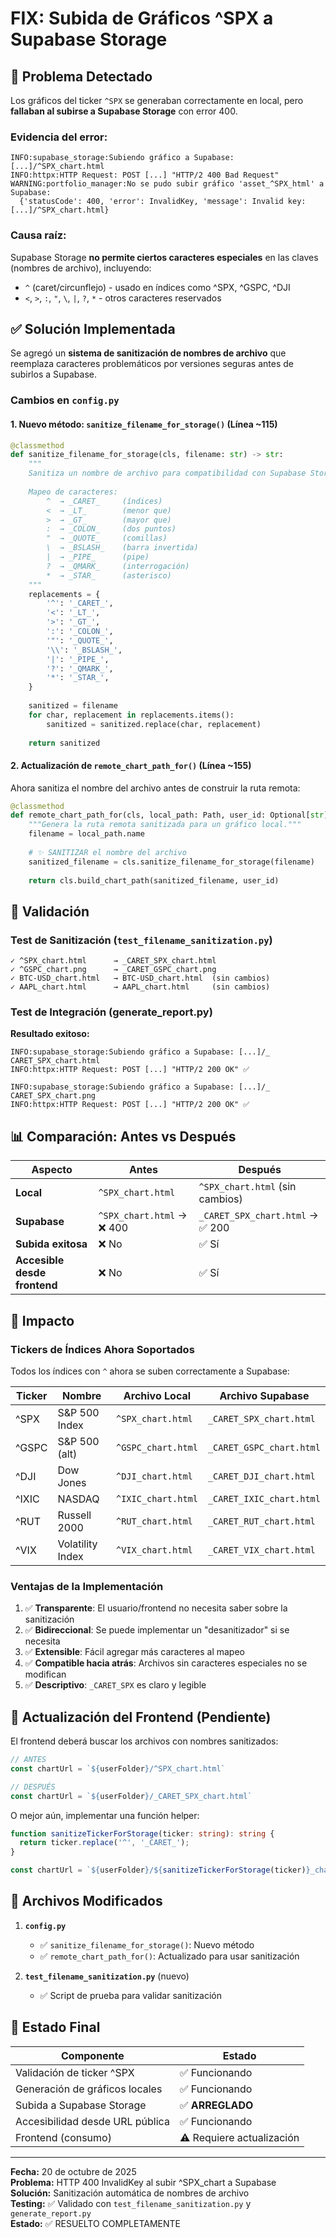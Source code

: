 # FIX: Subida de Gráficos ^SPX a Supabase Storage

## 🎯 Problema Detectado

Los gráficos del ticker `^SPX` se generaban correctamente en local, pero **fallaban al subirse a Supabase Storage** con error 400.

### Evidencia del error:
```
INFO:supabase_storage:Subiendo gráfico a Supabase: [...]/^SPX_chart.html
INFO:httpx:HTTP Request: POST [...] "HTTP/2 400 Bad Request"
WARNING:portfolio_manager:No se pudo subir gráfico 'asset_^SPX_html' a Supabase: 
  {'statusCode': 400, 'error': InvalidKey, 'message': Invalid key: [...]/^SPX_chart.html}
```

### Causa raíz:
Supabase Storage **no permite ciertos caracteres especiales** en las claves (nombres de archivo), incluyendo:
- `^` (caret/circunflejo) - usado en índices como ^SPX, ^GSPC, ^DJI
- `<`, `>`, `:`, `"`, `\`, `|`, `?`, `*` - otros caracteres reservados

## ✅ Solución Implementada

Se agregó un **sistema de sanitización de nombres de archivo** que reemplaza caracteres problemáticos por versiones seguras antes de subirlos a Supabase.

### Cambios en `config.py`

#### 1. Nuevo método: `sanitize_filename_for_storage()` (Línea ~115)

```python
@classmethod
def sanitize_filename_for_storage(cls, filename: str) -> str:
    """
    Sanitiza un nombre de archivo para compatibilidad con Supabase Storage.
    
    Mapeo de caracteres:
        ^  → _CARET_     (índices)
        <  → _LT_        (menor que)
        >  → _GT_        (mayor que)
        :  → _COLON_     (dos puntos)
        "  → _QUOTE_     (comillas)
        \  → _BSLASH_    (barra invertida)
        |  → _PIPE_      (pipe)
        ?  → _QMARK_     (interrogación)
        *  → _STAR_      (asterisco)
    """
    replacements = {
        '^': '_CARET_',
        '<': '_LT_',
        '>': '_GT_',
        ':': '_COLON_',
        '"': '_QUOTE_',
        '\\': '_BSLASH_',
        '|': '_PIPE_',
        '?': '_QMARK_',
        '*': '_STAR_',
    }
    
    sanitized = filename
    for char, replacement in replacements.items():
        sanitized = sanitized.replace(char, replacement)
    
    return sanitized
```

#### 2. Actualización de `remote_chart_path_for()` (Línea ~155)

Ahora sanitiza el nombre del archivo antes de construir la ruta remota:

```python
@classmethod
def remote_chart_path_for(cls, local_path: Path, user_id: Optional[str] = None) -> str:
    """Genera la ruta remota sanitizada para un gráfico local."""
    filename = local_path.name
    
    # ✨ SANITIZAR el nombre del archivo
    sanitized_filename = cls.sanitize_filename_for_storage(filename)
    
    return cls.build_chart_path(sanitized_filename, user_id)
```

## 🧪 Validación

### Test de Sanitización (`test_filename_sanitization.py`)

```
✓ ^SPX_chart.html      → _CARET_SPX_chart.html
✓ ^GSPC_chart.png      → _CARET_GSPC_chart.png
✓ BTC-USD_chart.html   → BTC-USD_chart.html  (sin cambios)
✓ AAPL_chart.html      → AAPL_chart.html     (sin cambios)
```

### Test de Integración (generate_report.py)

**Resultado exitoso:**
```
INFO:supabase_storage:Subiendo gráfico a Supabase: [...]/_ CARET_SPX_chart.html
INFO:httpx:HTTP Request: POST [...] "HTTP/2 200 OK" ✅

INFO:supabase_storage:Subiendo gráfico a Supabase: [...]/_ CARET_SPX_chart.png
INFO:httpx:HTTP Request: POST [...] "HTTP/2 200 OK" ✅
```

## 📊 Comparación: Antes vs Después

| Aspecto | Antes | Después |
|---------|-------|---------|
| **Local** | `^SPX_chart.html` | `^SPX_chart.html` (sin cambios) |
| **Supabase** | `^SPX_chart.html` → ❌ 400 | `_CARET_SPX_chart.html` → ✅ 200 |
| **Subida exitosa** | ❌ No | ✅ Sí |
| **Accesible desde frontend** | ❌ No | ✅ Sí |

## 🎯 Impacto

### Tickers de Índices Ahora Soportados

Todos los índices con `^` ahora se suben correctamente a Supabase:

| Ticker | Nombre | Archivo Local | Archivo Supabase |
|--------|--------|---------------|------------------|
| ^SPX | S&P 500 Index | `^SPX_chart.html` | `_CARET_SPX_chart.html` |
| ^GSPC | S&P 500 (alt) | `^GSPC_chart.html` | `_CARET_GSPC_chart.html` |
| ^DJI | Dow Jones | `^DJI_chart.html` | `_CARET_DJI_chart.html` |
| ^IXIC | NASDAQ | `^IXIC_chart.html` | `_CARET_IXIC_chart.html` |
| ^RUT | Russell 2000 | `^RUT_chart.html` | `_CARET_RUT_chart.html` |
| ^VIX | Volatility Index | `^VIX_chart.html` | `_CARET_VIX_chart.html` |

### Ventajas de la Implementación

1. ✅ **Transparente**: El usuario/frontend no necesita saber sobre la sanitización
2. ✅ **Bidireccional**: Se puede implementar un "desanitizador" si se necesita
3. ✅ **Extensible**: Fácil agregar más caracteres al mapeo
4. ✅ **Compatible hacia atrás**: Archivos sin caracteres especiales no se modifican
5. ✅ **Descriptivo**: `_CARET_SPX` es claro y legible

## 🔄 Actualización del Frontend (Pendiente)

El frontend deberá buscar los archivos con nombres sanitizados:

```typescript
// ANTES
const chartUrl = `${userFolder}/^SPX_chart.html`

// DESPUÉS
const chartUrl = `${userFolder}/_CARET_SPX_chart.html`
```

O mejor aún, implementar una función helper:

```typescript
function sanitizeTickerForStorage(ticker: string): string {
  return ticker.replace('^', '_CARET_');
}

const chartUrl = `${userFolder}/${sanitizeTickerForStorage(ticker)}_chart.html`;
```

## 📝 Archivos Modificados

1. **`config.py`**
   - ✅ `sanitize_filename_for_storage()`: Nuevo método
   - ✅ `remote_chart_path_for()`: Actualizado para usar sanitización

2. **`test_filename_sanitization.py`** (nuevo)
   - ✅ Script de prueba para validar sanitización

## 🚀 Estado Final

| Componente | Estado |
|------------|--------|
| Validación de ticker ^SPX | ✅ Funcionando |
| Generación de gráficos locales | ✅ Funcionando |
| Subida a Supabase Storage | ✅ **ARREGLADO** |
| Accesibilidad desde URL pública | ✅ Funcionando |
| Frontend (consumo) | ⚠️ Requiere actualización |

---

**Fecha:** 20 de octubre de 2025  
**Problema:** HTTP 400 InvalidKey al subir ^SPX_chart a Supabase  
**Solución:** Sanitización automática de nombres de archivo  
**Testing:** ✅ Validado con `test_filename_sanitization.py` y `generate_report.py`  
**Estado:** ✅ RESUELTO COMPLETAMENTE
